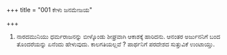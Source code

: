 +++
title = "001 ಕೇಳು ಜನಮೇಜಯ"

+++
1. ನಾರದಮುನಿಯು ಧರ್ಮರಾಜನನ್ನು ಬೀಳ್ಕೊಂಡು ಶೀಘ್ರವಾಗಿ  ಆಕಾಶಕ್ಕೆ  ಹಾರಿದನು. ಆನಂತರ ಅರ್ಜುನನಿಗೆ ಬಂದ ತೊಂದರೆಯನ್ನು ಏನೆಂದು ಹೇಳುವುದು. ಕಾಲಗತಿಯಲ್ಲವೆ ? ಪಾರ್ಥನಿಗೆ ಪರದೇಶದ ಸುತ್ತುವಿಕೆ ಉಂಟಾಯ್ತು.